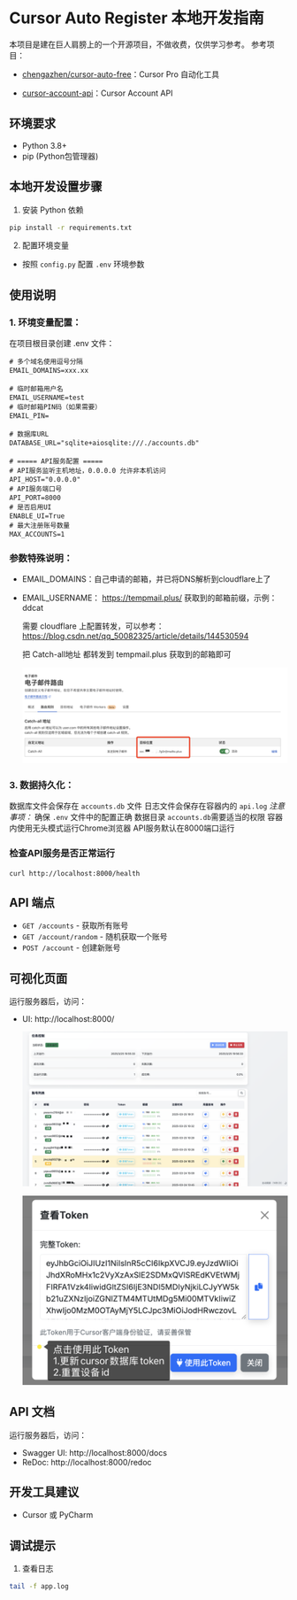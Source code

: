 # Cursor Auto Register 本地开发指南

本项目是建在巨人肩膀上的一个开源项目，不做收费，仅供学习参考。
参考项目：

- [chengazhen/cursor-auto-free](https://github.com/chengazhen/cursor-auto-free)：Cursor Pro 自动化工具

- [cursor-account-api](https://github.com/Elawen-Carl/cursor-account-api)：Cursor Account API


## 环境要求
- Python 3.8+
- pip (Python包管理器)

## 本地开发设置步骤

1. 安装 Python 依赖
```bash
pip install -r requirements.txt
```

2. 配置环境变量
- 按照 `config.py` 配置 `.env` 环境参数

## 使用说明

### 1. 环境变量配置：
在项目根目录创建 .env 文件：
```
# 多个域名使用逗号分隔
EMAIL_DOMAINS=xxx.xx

# 临时邮箱用户名
EMAIL_USERNAME=test
# 临时邮箱PIN码（如果需要）
EMAIL_PIN=

# 数据库URL
DATABASE_URL="sqlite+aiosqlite:///./accounts.db"

# ===== API服务配置 =====
# API服务监听主机地址，0.0.0.0 允许非本机访问
API_HOST="0.0.0.0"
# API服务端口号
API_PORT=8000
# 是否启用UI
ENABLE_UI=True
# 最大注册账号数量
MAX_ACCOUNTS=1
```
### 参数特殊说明：

- EMAIL_DOMAINS：自己申请的邮箱，并已将DNS解析到cloudflare上了

- EMAIL_USERNAME： https://tempmail.plus/ 获取到的邮箱前缀，示例：ddcat

  需要 cloudflare 上配置转发，可以参考：https://blog.csdn.net/qq_50082325/article/details/144530594 

  把 Catch-all地址 都转发到 tempmail.plus 获取到的邮箱即可

  ![3](./images/3.jpg)



### 3. 数据持久化：

数据库文件会保存在 `accounts.db` 文件
日志文件会保存在容器内的 `api.log`
*注意事项：*
确保 `.env` 文件中的配置正确
数据目录 `accounts.db`需要适当的权限
容器内使用无头模式运行Chrome浏览器
API服务默认在8000端口运行

### 检查API服务是否正常运行
```
curl http://localhost:8000/health
```

## API 端点

- `GET /accounts` - 获取所有账号
- `GET /account/random` - 随机获取一个账号
- `POST /account` - 创建新账号

## 可视化页面
运行服务器后，访问：
- UI: http://localhost:8000/

  ![首页](./images/1.jpg)

  ![使用](./images/2.jpg)

## API 文档
运行服务器后，访问：
- Swagger UI: http://localhost:8000/docs
- ReDoc: http://localhost:8000/redoc

## 开发工具建议
- Cursor 或 PyCharm

## 调试提示
1. 查看日志
```bash
tail -f app.log
```
